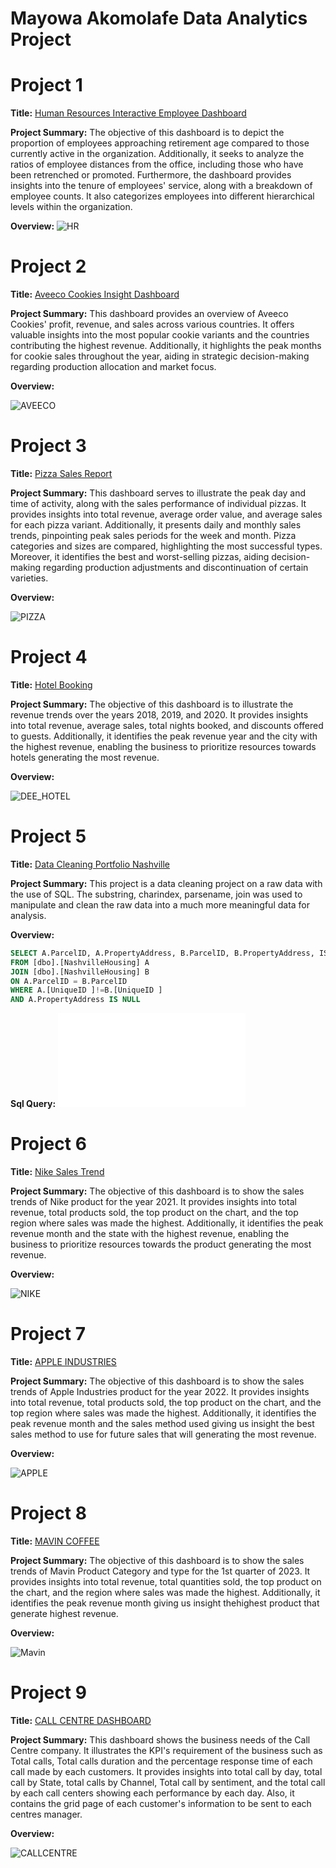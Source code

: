 # Mayowa Akomolafe Data Analytics Project
# Project 1 
**Title:** [Human Resources Interactive Employee Dashboard](https://github.com/Mayowa2/Data-Analytic-Project)

**Project Summary:** The objective of this dashboard is to depict the proportion of employees approaching retirement age compared to those currently active in the organization. Additionally, it seeks to analyze the ratios of employee distances from the office, including those who have been retrenched or promoted. Furthermore, the dashboard provides insights into the tenure of employees' service, along with a breakdown of employee counts. It also categorizes employees into different hierarchical levels within the organization.

**Overview:** 
![HR](HR.png)

# Project 2
**Title:** [Aveeco Cookies Insight Dashboard](https://github.com/Mayowa2/Data-Analytic-Project)

**Project Summary:**  This dashboard provides an overview of Aveeco Cookies' profit, revenue, and sales across various countries. It offers valuable insights into the most popular cookie variants and the countries contributing the highest revenue. Additionally, it highlights the peak months for cookie sales throughout the year, aiding in strategic decision-making regarding production allocation and market focus.

**Overview:**

![AVEECO](AVEECO.png)

# Project 3
**Title:** [Pizza Sales Report](https://github.com/Mayowa2/Data-Analytic-Project)

**Project Summary:**   This dashboard serves to illustrate the peak day and time of activity, along with the sales performance of individual pizzas. It provides insights into total revenue, average order value, and average sales for each pizza variant. Additionally, it presents daily and monthly sales trends, pinpointing peak sales periods for the week and month. Pizza categories and sizes are compared, highlighting the most successful types. Moreover, it identifies the best and worst-selling pizzas, aiding decision-making regarding production adjustments and discontinuation of certain varieties.

**Overview:**

![PIZZA](PIZZA.png)

# Project 4
**Title:** [Hotel Booking](https://github.com/Mayowa2/Data-Analytic-Project)

**Project Summary:**  The objective of this dashboard is to illustrate the revenue trends over the years 2018, 2019, and 2020. It provides insights into total revenue, average sales, total nights booked, and discounts offered to guests. Additionally, it identifies the peak revenue year and the city with the highest revenue, enabling the business to prioritize resources towards hotels generating the most revenue.

**Overview:**

![DEE_HOTEL](DEE_HOTEL.png)

# Project 5
**Title:** [Data Cleaning Portfolio Nashville](https://github.com/Mayowa2/Data-Analytic-Project)

**Project Summary:**  This project is a data cleaning project on a raw data with the use of SQL. The substring, charindex, parsename, join was used to manipulate and clean the raw data into a much more meaningful data for analysis.

**Overview:**

```sql
SELECT A.ParcelID, A.PropertyAddress, B.ParcelID, B.PropertyAddress, ISNULL(A.PropertyAddress,B.PropertyAddress)
FROM [dbo].[NashvilleHousing] A
JOIN [dbo].[NashvilleHousing] B
ON A.ParcelID = B.ParcelID
WHERE A.[UniqueID ]!=B.[UniqueID ]
AND A.PropertyAddress IS NULL
```

**Sql Query:**
![Nashville](Nashville.sql)

# Project 6
**Title:** [Nike Sales Trend](https://github.com/Mayowa2/Data-Analytic-Project)

**Project Summary:**  The objective of this dashboard is to show the sales trends of Nike product for the year 2021. It provides insights into total revenue, total products sold, the top product on the chart, and the top region where sales was made the highest. Additionally, it identifies the peak revenue month and the state with the highest revenue, enabling the business to prioritize resources towards the product generating the most revenue.

**Overview:**

![NIKE](NIKE.png)

# Project 7
**Title:** [APPLE INDUSTRIES](https://github.com/Mayowa2/Data-Analytic-Project)

**Project Summary:**  The objective of this dashboard is to show the sales trends of Apple Industries product for the year 2022. It provides insights into total revenue, total products sold, the top product on the chart, and the top region where sales was made the highest. Additionally, it identifies the peak revenue month and the sales method used giving us insight the best sales method to use for future sales that will generating the most revenue.

**Overview:**

![APPLE](APPLE.png)

# Project 8
**Title:** [MAVIN COFFEE](https://github.com/Mayowa2/Data-Analytic-Project)

**Project Summary:**  The objective of this dashboard is to show the sales trends of Mavin Product Category and type  for the 1st quarter of 2023. It provides insights into total revenue, total quantities sold, the top product on the chart, and the region where sales was made the highest. Additionally, it identifies the peak revenue month giving us insight thehighest product that generate highest revenue.

**Overview:**

![Mavin](Mavin.png)

# Project 9
**Title:** [CALL CENTRE DASHBOARD](https://github.com/Mayowa2/Data-Analytic-Project)

**Project Summary:**  This dashboard shows the business needs of the Call Centre company. It illustrates the KPI's requirement of the business such as Total calls, Total calls duration and the percentage response time of each call made by each customers. It provides insights into total call by day, total call by State, total calls by Channel, Total call by sentiment, and the total call by each call centers showing each performance by each day. Also, it contains the grid page of each customer's information to be sent to each centres manager.

**Overview:**

![CALLCENTRE](CALLCENTRE.png)
